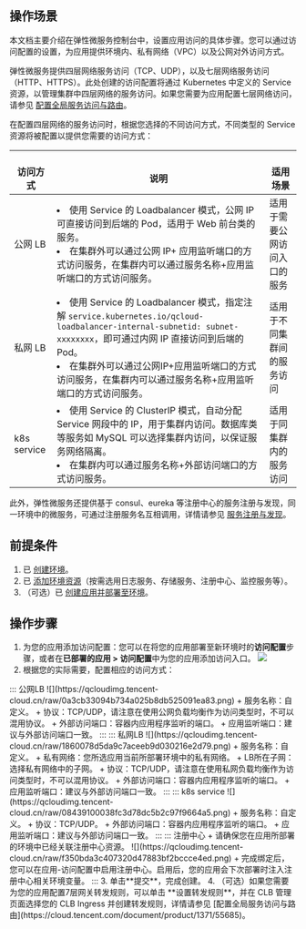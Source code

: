 

## 操作场景
本文档主要介绍在弹性微服务控制台中，设置应用访问的具体步骤。您可以通过访问配置的设置，为应用提供环境内、私有网络（VPC）以及公网对外访问方式。

弹性微服务提供四层网络服务访问（TCP、UDP），以及七层网络服务访问（HTTP、HTTPS）。此处创建的访问配置将通过 Kubernetes 中定义的 Service 资源，以管理集群中四层网络的服务访问。如果您需要为应用配置七层网络访问，请参见 [配置全局服务访问与路由](https://cloud.tencent.com/document/product/1371/55685)。

在配置四层网络的服务访问时，根据您选择的不同访问方式，不同类型的 Service 资源将被配置以提供您需要的访问方式：

<table>
<thead>
<tr>
<th><br>访问方式</th>
<th><br>说明</th>
<th><br>适用场景</th>
</tr>
</thead>
<tbody><tr>
<td>公网 LB</td>
<td><li> 使用 Service 的 Loadbalancer 模式，公网 IP 可直接访问到后端的 Pod，适用于 Web 前台类的服务。</li><li> 在集群外可以通过公网 IP+ 应用监听端口的方式访问服务，在集群内可以通过服务名称+应用监听端口的方式访问服务。</li></td>
<td>适用于需要公网访问入口的服务</td>
</tr>
<tr>
<td>私网 LB</td>
<td><li> 使用 Service 的 Loadbalancer 模式，指定注解 <code>service.kubernetes.io/qcloud-loadbalancer-internal-subnetid: subnet-xxxxxxxx</code>，即可通过内网 IP 直接访问到后端的 Pod。</li><li> 在集群外可以通过公网IP+应用监听端口的方式访问服务，在集群内可以通过服务名称+应用监听端口的方式访问服务。</li></td>
<td>适用于不同集群间的服务访问</td>
</tr>
<tr>
<td>k8s service</td>
<td><li> 使用 Service 的 ClusterIP 模式，自动分配 Service 网段中的 IP，用于集群内访问。数据库类等服务如 MySQL 可以选择集群内访问，以保证服务网络隔离。</li><li> 在集群内可以通过服务名称+外部访问端口的方式访问服务。</li></td>
<td>适用于同集群内的服务访问</td>
</tr>
</tbody></table>

此外，弹性微服务还提供基于 consul、eureka 等注册中心的服务注册与发现，同一环境中的微服务，可通过注册服务名互相调用，详情请参见 [服务注册与发现](https://cloud.tencent.com/document/product/1371/56367)。


## 前提条件
1. 已 [创建环境](https://cloud.tencent.com/document/product/1371/53293)。
2. 已 [添加环境资源](https://cloud.tencent.com/document/product/1371/55684)（按需选用日志服务、存储服务、注册中心、监控服务等）。
3. （可选）已 [创建应用并部署至环境](https://cloud.tencent.com/document/product/1371/53294)。

## 操作步骤
1. 为您的应用添加访问配置：您可以在将您的应用部署至新环境时的**访问配置**步骤，或者在**已部署的应用 > 访问配置**中为您的应用添加访问入口。
![](https://qcloudimg.tencent-cloud.cn/raw/8c8af14b1b2bfed8a4029d983a4fc9db.png)
2. 根据您的实际需要，配置相应的访问方式：
<dx-tabs>
::: 公网LB
![](https://qcloudimg.tencent-cloud.cn/raw/0a3cb33094b734a025b8db525091ea83.png)
+ 服务名称：自定义。
+ 协议：TCP/UDP，请注意在使用公网负载均衡作为访问类型时，不可以混用协议。
+ 外部访问端口：容器内应用程序监听的端口。
+ 应用监听端口：建议与外部访问端口一致。
:::
::: 私网LB
![](https://qcloudimg.tencent-cloud.cn/raw/1860078d5da9c7aceeb9d030216e2d79.png)
+ 服务名称：自定义。
+ 私有网络：您所选应用当前所部署环境中的私有网络。
+ LB所在子网：选择私有网络中的子网。
+ 协议：TCP/UDP，请注意在使用私网负载均衡作为访问类型时，不可以混用协议。
+ 外部访问端口：容器内应用程序监听的端口。
+ 应用监听端口：建议与外部访问端口一致。
:::
::: k8s service
![](https://qcloudimg.tencent-cloud.cn/raw/08439100038fc3d78dc5b2c97f9664a5.png)
+ 服务名称：自定义。
+ 协议：TCP/UDP。
+ 外部访问端口：容器内应用程序监听的端口。
+ 应用监听端口：建议与外部访问端口一致。
:::
::: 注册中心
+ 请确保您在应用所部署的环境中已经关联注册中心资源。
![](https://qcloudimg.tencent-cloud.cn/raw/f350bda3c407320d47883bf2bccce4ed.png)
+ 完成绑定后，您可以在应用-访问配置中启用注册中心。启用后，您的应用会下次部署时注入注册中心相关环境变量。
:::
</dx-tabs>
3. 单击**提交**，完成创建。
4. （可选）如果您需要为您的应用配置7层网关转发规则，可以单击 **设置转发规则**，并在 CLB 管理页面选择您的 CLB Ingress 并创建转发规则，详情请参见 [配置全局服务访问与路由](https://cloud.tencent.com/document/product/1371/55685)。



